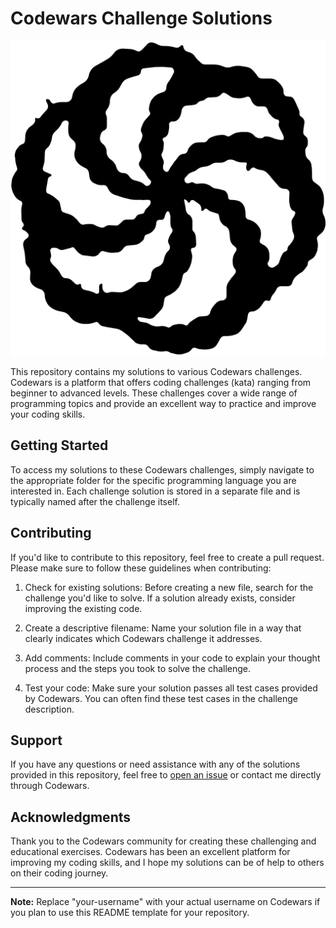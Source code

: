 # Codewars Challenge Solutions

![Codewars Logo](imgs/codewars-logo-icon.png)

This repository contains my solutions to various Codewars challenges. Codewars is a platform that offers coding challenges (kata) ranging from beginner to advanced levels. These challenges cover a wide range of programming topics and provide an excellent way to practice and improve your coding skills.

## Getting Started

To access my solutions to these Codewars challenges, simply navigate to the appropriate folder for the specific programming language you are interested in. Each challenge solution is stored in a separate file and is typically named after the challenge itself.

## Contributing

If you'd like to contribute to this repository, feel free to create a pull request. Please make sure to follow these guidelines when contributing:

1. Check for existing solutions: Before creating a new file, search for the challenge you'd like to solve. If a solution already exists, consider improving the existing code.

2. Create a descriptive filename: Name your solution file in a way that clearly indicates which Codewars challenge it addresses.

3. Add comments: Include comments in your code to explain your thought process and the steps you took to solve the challenge.

4. Test your code: Make sure your solution passes all test cases provided by Codewars. You can often find these test cases in the challenge description.

## Support

If you have any questions or need assistance with any of the solutions provided in this repository, feel free to [open an issue](https://github.com/your-username/codewars/issues) or contact me directly through Codewars.

## Acknowledgments

Thank you to the Codewars community for creating these challenging and educational exercises. Codewars has been an excellent platform for improving my coding skills, and I hope my solutions can be of help to others on their coding journey.

---

**Note:** Replace "your-username" with your actual username on Codewars if you plan to use this README template for your repository.
